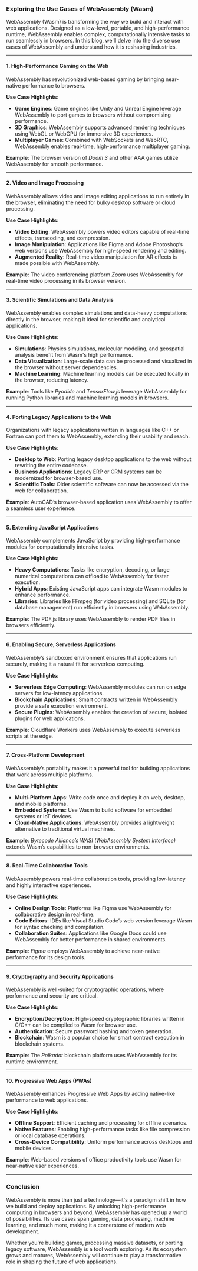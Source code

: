 ### Exploring the Use Cases of WebAssembly (Wasm)

WebAssembly (Wasm) is transforming the way we build and interact with web applications. Designed as a low-level, portable, and high-performance runtime, WebAssembly enables complex, computationally intensive tasks to run seamlessly in browsers. In this blog, we'll delve into the diverse use cases of WebAssembly and understand how it is reshaping industries.

---

#### **1. High-Performance Gaming on the Web**
WebAssembly has revolutionized web-based gaming by bringing near-native performance to browsers. 

**Use Case Highlights**:
- **Game Engines**: Game engines like Unity and Unreal Engine leverage WebAssembly to port games to browsers without compromising performance.
- **3D Graphics**: WebAssembly supports advanced rendering techniques using WebGL or WebGPU for immersive 3D experiences.
- **Multiplayer Games**: Combined with WebSockets and WebRTC, WebAssembly enables real-time, high-performance multiplayer gaming.

**Example**: The browser version of *Doom 3* and other AAA games utilize WebAssembly for smooth performance.

---

#### **2. Video and Image Processing**
WebAssembly allows video and image editing applications to run entirely in the browser, eliminating the need for bulky desktop software or cloud processing.

**Use Case Highlights**:
- **Video Editing**: WebAssembly powers video editors capable of real-time effects, transcoding, and compression.
- **Image Manipulation**: Applications like Figma and Adobe Photoshop’s web versions use WebAssembly for high-speed rendering and editing.
- **Augmented Reality**: Real-time video manipulation for AR effects is made possible with WebAssembly.

**Example**: The video conferencing platform *Zoom* uses WebAssembly for real-time video processing in its browser version.

---

#### **3. Scientific Simulations and Data Analysis**
WebAssembly enables complex simulations and data-heavy computations directly in the browser, making it ideal for scientific and analytical applications.

**Use Case Highlights**:
- **Simulations**: Physics simulations, molecular modeling, and geospatial analysis benefit from Wasm's high performance.
- **Data Visualization**: Large-scale data can be processed and visualized in the browser without server dependencies.
- **Machine Learning**: Machine learning models can be executed locally in the browser, reducing latency.

**Example**: Tools like *Pyodide* and *TensorFlow.js* leverage WebAssembly for running Python libraries and machine learning models in browsers.

---

#### **4. Porting Legacy Applications to the Web**
Organizations with legacy applications written in languages like C++ or Fortran can port them to WebAssembly, extending their usability and reach.

**Use Case Highlights**:
- **Desktop to Web**: Porting legacy desktop applications to the web without rewriting the entire codebase.
- **Business Applications**: Legacy ERP or CRM systems can be modernized for browser-based use.
- **Scientific Tools**: Older scientific software can now be accessed via the web for collaboration.

**Example**: AutoCAD’s browser-based application uses WebAssembly to offer a seamless user experience.

---

#### **5. Extending JavaScript Applications**
WebAssembly complements JavaScript by providing high-performance modules for computationally intensive tasks.

**Use Case Highlights**:
- **Heavy Computations**: Tasks like encryption, decoding, or large numerical computations can offload to WebAssembly for faster execution.
- **Hybrid Apps**: Existing JavaScript apps can integrate Wasm modules to enhance performance.
- **Libraries**: Libraries like FFmpeg (for video processing) and SQLite (for database management) run efficiently in browsers using WebAssembly.

**Example**: The PDF.js library uses WebAssembly to render PDF files in browsers efficiently.

---

#### **6. Enabling Secure, Serverless Applications**
WebAssembly’s sandboxed environment ensures that applications run securely, making it a natural fit for serverless computing.

**Use Case Highlights**:
- **Serverless Edge Computing**: WebAssembly modules can run on edge servers for low-latency applications.
- **Blockchain Applications**: Smart contracts written in WebAssembly provide a safe execution environment.
- **Secure Plugins**: WebAssembly enables the creation of secure, isolated plugins for web applications.

**Example**: Cloudflare Workers uses WebAssembly to execute serverless scripts at the edge.

---

#### **7. Cross-Platform Development**
WebAssembly’s portability makes it a powerful tool for building applications that work across multiple platforms.

**Use Case Highlights**:
- **Multi-Platform Apps**: Write code once and deploy it on web, desktop, and mobile platforms.
- **Embedded Systems**: Use Wasm to build software for embedded systems or IoT devices.
- **Cloud-Native Applications**: WebAssembly provides a lightweight alternative to traditional virtual machines.

**Example**: *Bytecode Alliance’s WASI (WebAssembly System Interface)* extends Wasm’s capabilities to non-browser environments.

---

#### **8. Real-Time Collaboration Tools**
WebAssembly powers real-time collaboration tools, providing low-latency and highly interactive experiences.

**Use Case Highlights**:
- **Online Design Tools**: Platforms like Figma use WebAssembly for collaborative design in real-time.
- **Code Editors**: IDEs like Visual Studio Code’s web version leverage Wasm for syntax checking and compilation.
- **Collaboration Suites**: Applications like Google Docs could use WebAssembly for better performance in shared environments.

**Example**: *Figma* employs WebAssembly to achieve near-native performance for its design tools.

---

#### **9. Cryptography and Security Applications**
WebAssembly is well-suited for cryptographic operations, where performance and security are critical.

**Use Case Highlights**:
- **Encryption/Decryption**: High-speed cryptographic libraries written in C/C++ can be compiled to Wasm for browser use.
- **Authentication**: Secure password hashing and token generation.
- **Blockchain**: Wasm is a popular choice for smart contract execution in blockchain systems.

**Example**: The *Polkadot* blockchain platform uses WebAssembly for its runtime environment.

---

#### **10. Progressive Web Apps (PWAs)**
WebAssembly enhances Progressive Web Apps by adding native-like performance to web applications.

**Use Case Highlights**:
- **Offline Support**: Efficient caching and processing for offline scenarios.
- **Native Features**: Enabling high-performance tasks like file compression or local database operations.
- **Cross-Device Compatibility**: Uniform performance across desktops and mobile devices.

**Example**: Web-based versions of office productivity tools use Wasm for near-native user experiences.

---

### **Conclusion**

WebAssembly is more than just a technology—it's a paradigm shift in how we build and deploy applications. By unlocking high-performance computing in browsers and beyond, WebAssembly has opened up a world of possibilities. Its use cases span gaming, data processing, machine learning, and much more, making it a cornerstone of modern web development.

Whether you're building games, processing massive datasets, or porting legacy software, WebAssembly is a tool worth exploring. As its ecosystem grows and matures, WebAssembly will continue to play a transformative role in shaping the future of web applications.

